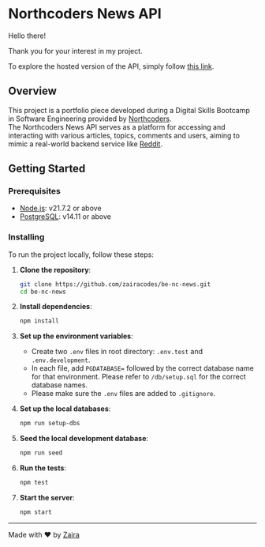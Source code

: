 # Northcoders News API

Hello there!

Thank you for your interest in my project.

To explore the hosted version of the API, simply follow [this link](https://be-nc-news-6djf.onrender.com/api/).

## Overview

This project is a portfolio piece developed during a Digital Skills Bootcamp in Software Engineering provided by [Northcoders](https://northcoders.com/).  
The Northcoders News API serves as a platform for accessing and interacting with various articles, topics, comments and users, aiming to mimic a real-world backend service like [Reddit](https://www.reddit.com/).

## Getting Started

### Prerequisites

- [Node.js](https://nodejs.org/en/download/package-manager): v21.7.2 or above
- [PostgreSQL](https://www.postgresql.org/download/): v14.11 or above

### Installing

To run the project locally, follow these steps:

1. **Clone the repository**:

   ```bash
   git clone https://github.com/zairacodes/be-nc-news.git
   cd be-nc-news
   ```

2. **Install dependencies**:

   ```bash
   npm install
   ```

3. **Set up the environment variables**:

   - Create two `.env` files in root directory: `.env.test` and `.env.development`.
   - In each file, add `PGDATABASE=` followed by the correct database name for that environment. Please refer to `/db/setup.sql` for the correct database names.
   - Please make sure the `.env` files are added to `.gitignore`.

4. **Set up the local databases**:

   ```bash
   npm run setup-dbs
   ```

5. **Seed the local development database**:

   ```bash
   npm run seed
   ```

6. **Run the tests**:

   ```bash
   npm test
   ```

7. **Start the server**:

   ```bash
   npm start
   ```

---

Made with ❤️ by [Zaira](https://www.linkedin.com/in/zaira-n/)
